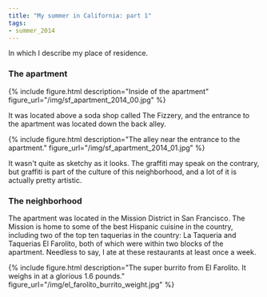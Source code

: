 ```yaml
---
title: "My summer in California: part 1"
tags:
- summer_2014
---
```


In which I describe my place of residence.

<!--more-->

### The apartment
{% include figure.html description="Inside of the apartment" figure_url="/img/sf_apartment_2014_00.jpg" %}

It was located above a soda shop called The Fizzery, and the entrance to the apartment was located down the back alley.

{% include figure.html description="The alley near the entrance to the apartment." figure_url="/img/sf_apartment_2014_01.jpg" %}

It wasn't quite as sketchy as it looks. The graffiti may speak on the contrary, but graffiti is part of the culture of this neighborhood, and a lot of it is actually pretty artistic.

### The neighborhood
The apartment was located in the Mission District in San Francisco. The Mission is home to some of the best Hispanic cuisine in the country, including two of the top ten taquerias in the country: La Taqueria and Taquerias El Farolito, both of which were within two blocks of the apartment. Needless to say, I ate at these restaurants at least once a week.

{% include figure.html description="The super burrito from El Farolito. It weighs in at a glorious 1.6 pounds." figure_url="/img/el_farolito_burrito_weight.jpg" %}
